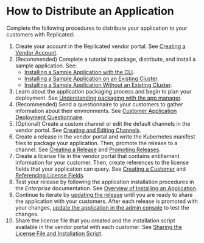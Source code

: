 # How to Distribute an Application

Complete the following procedures to distribute your application to your customers with
Replicated:

1. Create your account in the Replicated vendor portal. See [Creating a Vendor Account](vendor-portal-creating-account).
1. (Recommended) Complete a tutorial to package, distribute, and install a sample application. See:
   * [Installing a Sample Application with the CLI](tutorial-installing-with-cli).
   * [Installing a Sample Application on an Existing Cluster](tutorial-installing-with-existing-cluster).
   * [Installing a Sample Application Without an Existing Cluster](tutorial-installing-without-existing-cluster).
1. Learn about the application packaging process and begin to plan your deployment. See [Understanding packaging with the app manager](packaging-an-app).
1. (Recommended) Send a questionnaire to your customers to gather information about their environments. See [Customer Application Deployment Questionnaire](planning-questionnaire).
1. (Optional) Create a custom channel or edit the default channels in the vendor portal. See [Creating and Editing Channels](releases-creating-channels).
1. Create a release in the vendor portal and write the Kubernetes manifest files to package your application. Then, promote the release to a channel. See [Creating a Release](releases-creating-releases) and [Promoting Releases](releases-promoting).
1. Create a license file in the vendor portal that contains entitlement information for your customer. Then, create references to the license fields that your application can query. See [Creating a Customer](releases-creating-customer) and [Referencing License Fields](licenses-referencing-fields).
1. Test your release by following the application installation procedures in the _Enterprise_ documentation. See [Overview of Installing an Application](../enterprise/installing-overview).
1. Continue to iterate by [updating the release](releases-updating) until you are ready to share the
application with your customers. After each release is promoted with your changes, [update the application in the admin console](../enterprise/updating-apps) to test the changes.
1. Share the license file that you created and the installation script available in the vendor portal with each customer. See [Sharing the License File and Installation Script](releases-sharing-license-install-script).
